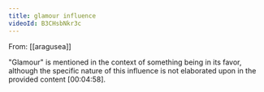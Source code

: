 ```yaml
---
title: glamour influence
videoId: B3CHsbNkr3c
---
```


From: [[aragusea]] <br/> 

"Glamour" is mentioned in the context of something being in its favor, although the specific nature of this influence is not elaborated upon in the provided content <a class="yt-timestamp" data-t="00:04:58">[00:04:58]</a>.